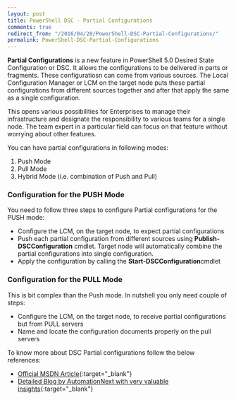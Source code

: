 ```yaml
---
layout: post
title: PowerShell DSC - Partial Configurations
comments: true
redirect_from: "/2016/04/20/PowerShell-DSC-Partial-Configurations/"
permalink: PowerShell-DSC-Partial-Configurations
---
```


**Partial Configurations** is a new feature in PowerShell 5.0 Desired State Configuration or DSC. It allows the configurations to be delivered in parts or fragments. These configuratiosn can come from various sources.
The Local Configuration Manager or LCM on the target node puts these partial configurations from different sources together and after that apply the same as a single configuration.

This opens various possibilities for Enterprises to manage their infrastructure and designate the responsibility to various teams for a single node. The team expert in a particular field can focus on that feature without worrying about other features.

You can have partial configurations in following modes:

 1. Push Mode
 2. Pull Mode
 3. Hybrid Mode (i.e. combination of Push and Pull)
 
### Configuration for the PUSH Mode

You need to follow three steps to configure Partial configurations for the PUSH mode:

 - Configure the LCM, on the target node, to expect partial configurations
 - Push each partial configuration from different sources using **Publish-DSCConfiguration** cmdlet. Target node will automatically combine the partial configurations into single configuration.
 - Apply the configuration by calling the **Start-DSCConfiguration**cmdlet
 
### Configuration for the PULL Mode

This is bit complex than the Push mode. In nutshell you only need couple of steps:

 - Configure the LCM, on the target node, to receive partial configurations but from PULL servers
 - Name and locate the configuration documents properly on the pull servers
 
To know more about DSC Partial configurations follow the below references:
  
   - [Official MSDN Article](https://msdn.microsoft.com/en-us/powershell/dsc/partialconfigs){:target="_blank"}
   - [Detailed Blog by AutomationNext with very valuable insights](https://automationnext.wordpress.com/2016/04/19/powershell-desired-state-configuration-partial-configurations-without-configurationid/){:target="_blank"}
